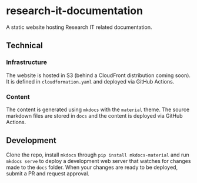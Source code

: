 # research-it-documentation
A static website hosting Research IT related documentation.

## Technical

### Infrastructure

The website is hosted in S3 (behind a CloudFront distribution coming soon).
It is defined in `cloudformation.yaml` and deployed via GitHub Actions.

### Content

The content is generated using `mkdocs` with the `material` theme.
The source markdown files are stored in `docs` and the content is deployed via GitHub Actions.

## Development

Clone the repo, install `mkdocs` through `pip install mkdocs-material` and run `mkdocs serve` to deploy a development web server that watches for changes made to the `docs` folder.
When your changes are ready to be deployed, submit a PR and request approval.
